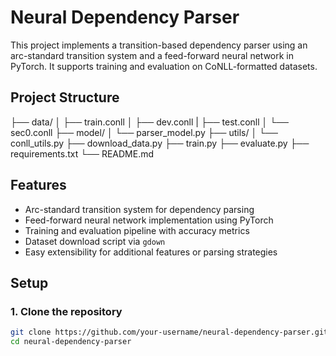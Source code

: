 # Neural Dependency Parser

This project implements a transition-based dependency parser using an arc-standard transition system and a feed-forward neural network in PyTorch. It supports training and evaluation on CoNLL-formatted datasets.


## Project Structure
├── data/
│   ├── train.conll
│   ├── dev.conll
|   ├── test.conll
│   └── sec0.conll
├── model/
│   └── parser_model.py
├── utils/
│   └── conll_utils.py
├── download_data.py
├── train.py
├── evaluate.py
├── requirements.txt
└── README.md

## Features

- Arc-standard transition system for dependency parsing
- Feed-forward neural network implementation using PyTorch
- Training and evaluation pipeline with accuracy metrics
- Dataset download script via `gdown`
- Easy extensibility for additional features or parsing strategies

## Setup

### 1. Clone the repository

```bash
git clone https://github.com/your-username/neural-dependency-parser.git
cd neural-dependency-parser
